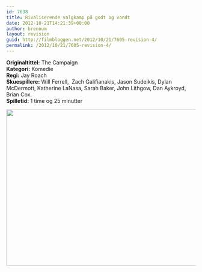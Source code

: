 ```yaml
---
id: 7638
title: Rivaliserende valgkamp på godt og vondt
date: 2012-10-21T14:21:39+00:00
author: brennum
layout: revision
guid: http://filmbloggen.net/2012/10/21/7605-revision-4/
permalink: /2012/10/21/7605-revision-4/
---
```

**Originaltittel:** The Campaign  
**Kategori:** Komedie  
**Regi:** Jay Roach  
**Skuespillere:** Will Ferrell,  Zach Galifianakis, Jason Sudeikis, Dylan McDermott, Katherine LaNasa, Sarah Baker, John Lithgow, Dan Aykroyd, Brian Cox.  
**Spilletid:** 1 time og 25 minutter

<a href="http://filmbloggen.net/?attachment_id=7635" rel="attachment wp-att-7635"><img class="alignnone size-large wp-image-7635" src="http://filmbloggen.net/wp-content/uploads//2012/10/Film-Review-The-Campaign.JP_-620x416.jpg" alt="" width="620" height="416" /></a>